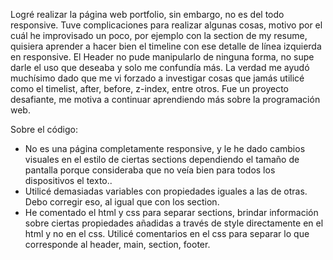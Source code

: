 
Logré realizar la página web portfolio, sin embargo, no es del todo responsive. Tuve complicaciones para realizar algunas cosas, motivo por el cuál he improvisado un poco, por ejemplo con la section de my resume, quisiera aprender a hacer bien el timeline con ese detalle de línea izquierda en responsive. El Header no pude manipularlo de ninguna forma, no supe darle el uso que deseaba y solo me confundía más.
La verdad me ayudó muchísimo dado que me vi forzado a investigar cosas que jamás utilicé como el timelist, after, before, z-index, entre otros. Fue un proyecto desafiante, me motiva a continuar aprendiendo más sobre la programación web.

Sobre el código:
- No es una página completamente responsive, y le he dado cambios visuales en el estilo de ciertas sections dependiendo el tamaño de pantalla porque consideraba que no veía bien para todos los dispositivos el texto..
- Utilicé demasiadas variables con propiedades iguales a las de otras. Debo corregir eso, al igual que con los section.
- He comentado el html y css para separar sections, brindar información sobre ciertas propiedades añadidas a través de style directamente en el html y no en el css. Utilicé comentarios en el css para separar lo que corresponde al header, main, section, footer.
